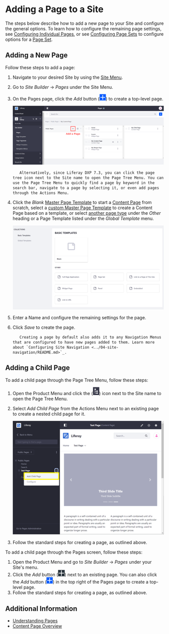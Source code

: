 # Adding a Page to a Site

The steps below describe how to add a new page to your Site and configure the general options. To learn how to configure the remaining page settings, see [Configuring Individual Pages](./06-configuring-individual-pages.md), or see [Configuring Page Sets](./05-configuring-page-sets.md) to configure options for a [Page Set](./understanding-pages.md#page-sets).

## Adding a New Page

Follow these steps to add a page:

1. Navigate to your desired Site by using the [Site Menu](../../getting-started/navigating-dxp.md#site-menu).

1. Go to *Site Builder* &rarr; *Pages* under the Site Menu.

1. On the Pages page, click the *Add* button (![Add](../../images/icon-add.png)) to create a top-level page.

    ![The Pages screen lets you edit your Site pages as a whole.](./adding-a-page-to-a-site/images/01.png)

    ```tip::
       Alternatively, since Liferay DXP 7.3, you can click the page tree icon next to the Site name to open the Page Tree Menu. You can use the Page Tree Menu to quickly find a page by keyword in the search bar, navigate to a page by selecting it, or even add pages through the Actions Menu.
    ```

1. Click the *Blank* [Master Page Template](./master-page-templates/master-page-templates-intro.md) to start a [Content Page](./understanding-pages.md#page-types) from scratch, select a [custom Master Page Template](./master-page-templates/creating-a-master-page-template.md) to create a Content Page based on a template, or select [another page type](./other-page-types.md) under the *Other* heading or a Page Template listed under the *Global Template* menu.

    ![You must select a page type when adding pages.](./adding-a-page-to-a-site/images/04.png)

1. Enter a Name and configure the remaining settings for the page.

1. Click *Save* to create the page.

    ```tip::
       Creating a page by default also adds it to any Navigation Menus that are configured to have new pages added to them. Learn more about `Configuring Site Navigation <../04-site-navigation/README.md>`_.
    ```

## Adding a Child Page

To add a child page through the Page Tree Menu, follow these steps:

1. Open the Product Menu and click the (![icon-page-tree](../../images/icon-page-tree.png)) icon next to the Site name to open the Page Tree Menu.
1. Select *Add Child Page* from the Actions Menu next to an existing page to create a nested child page for it.

    ![Adding a Child Page using the Page Tree menu.](adding-a-page-to-a-site/images/05.png)

1. Follow the standard steps for creating a page, as outlined above.

To add a child page through the Pages screen, follow these steps:

1. Open the Product Menu and go to *Site Builder* &rarr; *Pages* under your Site's menu.
1. Click the *Add* button (![Add](../../images/icon-add-app.png)) next to an existing page. You can also click the *Add* button (![Add](../../images/icon-add.png)) in the top right of the Pages page to create a top-level page.
1. Follow the standard steps for creating a page, as outlined above.

## Additional Information

* [Understanding Pages](./understanding-pages.md)
* [Content Page Overview](./content-pages-overview.md)
